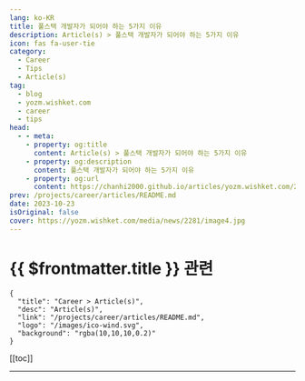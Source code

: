 ```yaml
---
lang: ko-KR
title: 풀스택 개발자가 되어야 하는 5가지 이유
description: Article(s) > 풀스택 개발자가 되어야 하는 5가지 이유
icon: fas fa-user-tie
category: 
  - Career
  - Tips
  - Article(s)
tag: 
  - blog
  - yozm.wishket.com
  - career
  - tips
head:
  - - meta:
    - property: og:title
      content: Article(s) > 풀스택 개발자가 되어야 하는 5가지 이유
    - property: og:description
      content: 풀스택 개발자가 되어야 하는 5가지 이유
    - property: og:url
      content: https://chanhi2000.github.io/articles/yozm.wishket.com/2281.html
prev: /projects/career/articles/README.md
date: 2023-10-23
isOriginal: false
cover: https://yozm.wishket.com/media/news/2281/image4.jpg
---
```


# {{ $frontmatter.title }} 관련

```component VPCard
{
  "title": "Career > Article(s)",
  "desc": "Article(s)",
  "link": "/projects/career/articles/README.md",
  "logo": "/images/ico-wind.svg",
  "background": "rgba(10,10,10,0.2)"
}
```

[[toc]]

---

<SiteInfo
  name="풀스택 개발자가 되어야 하는 5가지 이유 | 요즘IT"
  desc="풀스택 개발자라는 말을 들으면 어떤 생각이 드시나요? ‘나와는 거리가 멀어. 하나도 하기 벅찬데 풀스택? 그렇게까지 하고 싶지 않아. 특별한 사람만 가능한 거야 그냥 하나라도 잘하자.’ 이런 생각을 한 번이라도 하셨다면 이 글을 정말 잘 클릭하셨습니다. 지금부터 말씀드릴 제 풀스택 개발 경험이 어쩌면 당신의 개발자 인생을 완전히 바꿔 놓을 수도 있거든요 :)"
  url="https://yozm.wishket.com/magazine/detail/2281/"
  logo="https://yozm.wishket.com/static/renewal/img/global/gnb_yozmit.svg"
  preview="https://yozm.wishket.com/media/news/2281/image4.jpg"/>

<!-- TODO: 작성 -->

